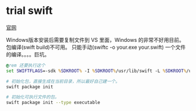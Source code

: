 # trial swift

[官网](https://swift.org)

Windows版本安装后需要复制文件到 VS 里面，Windows 的非常不好用目前。
包编译(swift build)不可用。
只能手动(swiftc -o your.exe your.swift) 一个文件的编译。。。。巨坑。

```bat
@rem 还要执行这个
set SWIFTFLAGS=-sdk %SDKROOT% -I %SDKROOT%/usr/lib/swift -L %SDKROOT%/usr/lib/swift/windows/x86_64
```

```bash
# 初始化包，直接生成在当前目录，所以最好自己建一个。
swift package init

# 初始化可执行文件的包。
swift package init --type executable
```